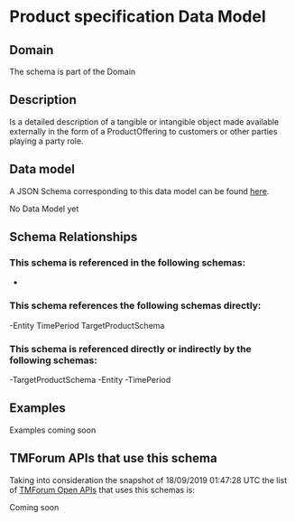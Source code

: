 # Product specification Data Model

## Domain

The  schema is part of the  Domain

## Description

Is a detailed description of a tangible or intangible object made available externally in the form of a ProductOffering to customers or other parties playing a party role.

## Data model

A JSON Schema corresponding to this data model can be found
[here](https://github.com/tmforum-rand/schemas/blob/master/Product/ProductSpecification.schema.json).

No Data Model yet

## Schema Relationships

### This schema is referenced in the following schemas:

-

### This schema references the following schemas directly:

-Entity
TimePeriod
TargetProductSchema

### This schema is referenced directly or indirectly by the following schemas:

-TargetProductSchema
-Entity
-TimePeriod



## Examples

Examples coming soon

## TMForum APIs that use this schema

Taking into consideration the snapshot of 18/09/2019 01:47:28 UTC the list of [TMForum Open APIs](https://www.tmforum.org/open-apis/) that uses this schemas is:

Coming soon